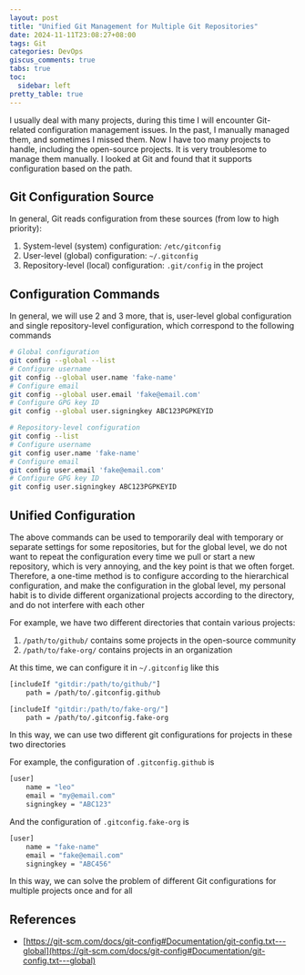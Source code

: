 ```yaml
---
layout: post
title: "Unified Git Management for Multiple Git Repositories"
date: 2024-11-11T23:08:27+08:00
tags: Git
categories: DevOps
giscus_comments: true
tabs: true
toc:
  sidebar: left
pretty_table: true
---
```


I usually deal with many projects, during this time I will encounter Git-related configuration management issues. In the past, I manually managed them, and sometimes I missed them.
Now I have too many projects to handle, including the open-source projects. It is very troublesome to manage them manually. I looked at Git and found that it supports configuration based on the path.

## Git Configuration Source

In general, Git reads configuration from these sources (from low to high priority):

1. System-level (system) configuration: `/etc/gitconfig`
2. User-level (global) configuration: `~/.gitconfig`
3. Repository-level (local) configuration: `.git/config` in the project

## Configuration Commands

In general, we will use 2 and 3 more, that is, user-level global configuration and single repository-level configuration, which correspond to the following commands

```bash
# Global configuration
git config --global --list
# Configure username
git config --global user.name 'fake-name'
# Configure email
git config --global user.email 'fake@email.com'
# Configure GPG key ID
git config --global user.signingkey ABC123PGPKEYID

# Repository-level configuration
git config --list
# Configure username
git config user.name 'fake-name'
# Configure email
git config user.email 'fake@email.com'
# Configure GPG key ID
git config user.signingkey ABC123PGPKEYID
```

## Unified Configuration

The above commands can be used to temporarily deal with temporary or separate settings for some repositories, but for the global level, we do not want to repeat the configuration every time we pull or start a new repository, which is very annoying, and the key point is that we often forget. Therefore, a one-time method is to configure according to the hierarchical configuration, and make the configuration in the global level, my personal habit is to divide different organizational projects according to the directory, and do not interfere with each other

For example, we have two different directories that contain various projects:

1. `/path/to/github/` contains some projects in the open-source community
2. `/path/to/fake-org/` contains projects in an organization

At this time, we can configure it in `~/.gitconfig` like this

```bash
[includeIf "gitdir:/path/to/github/"]
    path = /path/to/.gitconfig.github

[includeIf "gitdir:/path/to/fake-org/"]
    path = /path/to/.gitconfig.fake-org
```

In this way, we can use two different git configurations for projects in these two directories

For example, the configuration of `.gitconfig.github` is

```bash
[user]
    name = "leo"
    email = "my@email.com"
    signingkey = "ABC123"
```

And the configuration of `.gitconfig.fake-org` is

```bash
[user]
    name = "fake-name"
    email = "fake@email.com"
    signingkey = "ABC456"
```

In this way, we can solve the problem of different Git configurations for multiple projects once and for all

## References

- [https://git-scm.com/docs/git-config#Documentation/git-config.txt---global](https://git-scm.com/docs/git-config#Documentation/git-config.txt---global)
